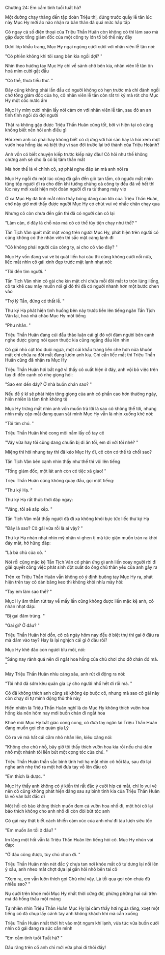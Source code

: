 




Chương 24: Em cầm tinh tuổi tuất hả?

Một đường chạy thẳng đến tập đoàn Triệu thị, đứng trước quầy lễ tân lúc này Mục Hy mới ảo não nhận ra bản thân đã quá mức hấp tấp

Cô ngay cả số điện thoại của Triệu Thần Huân còn không có thì làm sao mà gặp được tổng giám đốc của một công ty lớn tổ bố thế này đây

Dưới lớp khẩu trang, Mục Hy ngại ngùng cười cười với nhân viên lễ tân nói:

"Có phiền không khi tôi sang bên kia ngồi đợi? "

Nhìn theo hướng tay Mục Hy chỉ về sảnh chờ bên kia, nhân viên lễ tân ôn hoà mỉm cười gật đầu

"Có thể, thưa tiểu thư. "

Đây cũng không phải lần đầu có người không có hẹn trước mà chỉ đành ngồi chờ tổng giám đốc của họ, cô nhân viên lễ tân còn rất tri kỷ mà rót cho Mục Hy một cốc nước ấm

Mục Hy mỉm cười nhận lấy nói cảm ơn với nhân viên lễ tân, sau đó an an tĩnh tĩnh ngồi đó đợi người

Thật ra không gặp được Triệu Thần Huân cũng tốt, bởi vì hiện tại cô cũng không biết nên hỏi anh điều gì

Hỏi xem anh có phải hay không biết cô dị ứng với hải sản hay là hỏi xem một vườn hoa hồng kia và biệt thự vì sao đời trước lại trở thành của Triệu Hoành?

Anh vốn có biết chuyện kiếp trước kiếp này đâu! Cô hỏi như thế không chừng anh sẽ cho là cô bị tâm thần mất

Mà hơn thế là vì chính cô, sợ phải nghe đáp án mà anh nói ra

Mục Hy ngồi đó một lúc cũng đã gần đến giờ tan tầm, cô ngước mắt nhìn từng tốp người đi ra cho đến khi tưởng chừng cả công ty đều đã về hết thì lúc này mới xuất hiện một đoàn người đi ra từ thang máy vip

Ở xa Mục Hy đã tinh mắt nhìn thấy bóng dáng cao lớn của Triệu Thần Huân, chờ nãy giờ mới thấy được người Mục Hy có chút vui vẻ nhấc chân chạy qua

Nhưng cô còn chưa đến gần thì đã có người cản cô lại

"Làm càn, ở đây là chỗ nào mà cô có thể tùy tiện chạy như thế? "

Tần Tịch Vân quét mắt một vòng trên người Mục Hy, phát hiện trên người cô cũng không có thẻ nhân viên thì sắc mặt càng lạnh đi

"Cô không phải người của công ty, ai cho cô vào đây? "

Mục Hy vốn đang vui vẻ bị quát liền hai câu thì cũng không cười nổi nữa, liếc mắt nhìn cô gái xinh đẹp trước mặt lạnh nhạt nói:

"Tôi đến tìm người. "

Tần Tịch Vân nhìn cô gái che kín mặt chỉ chừa mỗi đôi mắt to tròn lúng liếng, cô ta khẽ cau mày muốn nói gì đó thì đã có người nhanh hơn một bước chen vào

"Trợ lý Tần, đừng có thất lễ. "

Thư ký Hạ phát hiện tình huống bên này trước liền lên tiếng ngăn Tần Tịch Vân lại, hoà nhã chào Mục Hy một tiếng

"Phu nhân. "

Triệu Thần Huân đang cúi đầu thảo luận cái gì đó với đám người bên cạnh nghe được giọng nói quen thuộc kia cũng ngẩng đầu lên nhìn

Cô gái nhỏ cột tóc đuôi ngựa, một cái khẩu trang liền che hơn nửa khuôn mặt chỉ chừa ra đôi mắt đang lườm anh kia. Chỉ cần liếc mắt thì Triệu Thần Huân cũng đã nhận ra Mục Hy

Triệu Thần Huân hơi bất ngờ vì thấy cô xuất hiện ở đây, anh vội bỏ việc trên tay đi đến cạnh cô nhẹ giọng hỏi:

"Sao em đến đây? Ở nhà buồn chán sao? "

Nếu để ý kĩ sẽ phát hiện tông giọng của anh có phần cao hơn thường ngày, hiển nhiên là tâm tình không tệ

Mục Hy trừng mắt nhìn anh vốn muốn trả lời là sao cô không thể tới, nhưng nhìn mấy cặp mắt đang quan sát mình Mục Hy vẫn là nhịn xuống khẽ nói:

"Tôi tìm chú. "

Triệu Thần Huân khẽ cong môi nắm lấy cổ tay cô

"Vậy vừa hay tôi cũng đang chuẩn bị đi ăn tối, em đi với tôi nhé? "

Miệng thì hỏi nhưng tay thì đã kéo Mục Hy đi, cô còn có thể từ chối sao?

Tần Tịch Vân bên cạnh nhìn thấy như thế thì vội lên tiếng

"Tổng giám đốc, một lát anh còn có tiệc xã giao! "

Triệu Thần Huân cũng không quay đầu, gọi một tiếng:

"Thư ký Hạ. "

Thư ký Hạ rất thức thời đáp ngay:

"Vâng, tôi sẽ sắp xếp. "

Tần Tịch Vân mắt thấy người đã đi xa không khỏi bực tức liếc thư ký Hạ

"Đây là sao? Cô gái vừa rồi là ai vậy? "

Thư ký Hạ nhàn nhạt nhìn mỹ nhân vì ghen tị mà tức giận muốn tràn ra khỏi đáy mắt, hờ hững đáp:

"Là bà chủ của cô. "

Nói rồi cũng mặc kệ Tần Tịch Vân có phản ứng gì anh liền xoay người rời đi giải quyết công việc phát sinh đột xuất do ông chủ thân yêu của anh gây ra

Trên xe Triệu Thần Huân vẫn không có ý định buông tay Mục Hy ra, phát hiện trên tay cô dán băng keo thì không khỏi nhíu mày hỏi:

"Tay em làm sao thế? "

Mục Hy âm thầm rút tay về mấy lần cũng không được liền mặc kệ anh, cô nhàn nhạt đáp:

"Bị gai đâm trúng. "

"Gai gì? Ở đâu? "

Triệu Thần Huân hỏi dồn, cô cả ngày hôm nay đều ở biệt thự thì gai ở đâu ra mà đâm vào tay? Hay là lại nghịch cái gì ở đâu rồi?

Mục Hy khẽ đảo con ngươi bĩu môi, nói:

"Sáng nay rảnh quá nên đi ngắt hoa hồng của chú chơi cho đỡ chán đó mà. "

Mày Triệu Thần Huân nhíu càng sâu, anh rút di động ra nói:

"Tôi nhớ đã sớm kêu quản gia Lý cho người nhổ hết đi rồi mà. "

Cô đã không thích anh cũng sẽ không ép buộc cô, nhưng mà sao cô gái này còn chạy đi tự mình động thủ thế này

Hiển nhiên là Triệu Thần Huân nghĩ là do Mục Hy không thích vườn hoa hồng kia nên hôm nay mới buồn chán đi ngắt hoa

Khoé môi Mục Hy bất giác cong cong, cô đưa tay ngăn lại Triệu Thần Huân đang muốn gọi cho quản gia Lý

Cô ra vẻ mà hất cái cằm nhỏ nhắn lên, kiêu căng nói:

"Không cho chú nhổ, bây giờ tôi thấy thích vườn hoa kia rồi nếu chú dám nhổ một nhánh tôi liền bứt một cọng tóc của chú. "

Triệu Thần Huân thần sắc bình tĩnh hơi hạ mắt nhìn cô hồi lâu, sau đó lại nghe anh nhẹ thở ra một hơi đưa tay vỗ lên đầu cô

"Em thích là được. "

Mục Hy thấy anh không có ý kiến thì rất đắc ý cười híp cả mắt, chỉ lo vui vẻ nên cô cũng không phát hiện đằng sau sự bình tĩnh kia của Triệu Thần Huân là vô vàn bất đắc dĩ

Một hồi cô bảo không thích muốn đem cả vườn hoa nhổ đi, một hỏi cô lại bảo thích không cho anh nhổ đi còn đòi bứt tóc anh

Cô gái này thật biết cách khiến cảm xúc của anh như đi tàu lượn siêu tốc

"Em muốn ăn tối ở đâu? "

Im lặng một hồi vẫn là Triệu Thần Huân lên tiếng hỏi cô. Mục Hy nhún vai đáp:

"Ở đâu cũng được, tùy chú chọn đi. "

Triệu Thần Huân nhìn nét đắc ý chưa tan nơi khóe mắt cô tự dưng lại nổi lên ý xấu, anh nheo mắt chợt dựa lại gần hỏi nhỏ bên tai cô

"Xem ra, em vẫn luôn thích gọi Chú như vậy. Là tối qua gọi còn chưa đủ nhiều sao? "

Nụ cười trên khoé môi Mục Hy nhất thời cứng đờ, phừng phừng hai cái trên má đã hồng thấu một mảng

Tự nhiên nhìn Triệu Thần Huân Mục Hy lại cảm thấy hơi ngứa răng, xoẹt một tiếng cô đã chụp lấy cánh tay anh không khách khí mà cắn xuống

Triệu Thần Huân nhất thời hít vào một ngụm khí lạnh, vừa tức vừa buồn cười nhìn cô gái đang ra sức cắn mình

"Em cầm tinh tuổi Tuất hả? "

Dấu răng trên cổ anh chỉ mới vừa phai đi thôi đấy!





